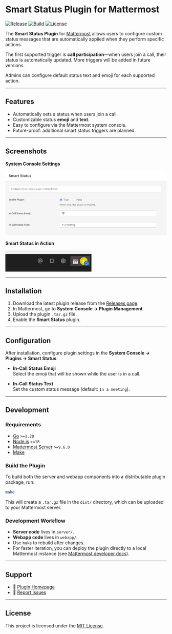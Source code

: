 # Smart Status Plugin for Mattermost

[![Release](https://img.shields.io/github/v/release/Inocentum-Technologies/mattermost-plugin-smart-status)](https://github.com/Inocentum-Technologies/mattermost-plugin-smart-status/releases)
[![Build](https://img.shields.io/github/actions/workflow/status/Inocentum-Technologies/mattermost-plugin-smart-status/ci.yml?branch=main)](https://github.com/Inocentum-Technologies/mattermost-plugin-smart-status/actions)
[![License](https://img.shields.io/github/license/Inocentum-Technologies/mattermost-plugin-smart-status)](./LICENSE)

The **Smart Status Plugin** for [Mattermost](https://mattermost.com) allows users to configure custom status messages that are automatically applied when they perform specific actions.  

The first supported trigger is **call participation**—when users join a call, their status is automatically updated. More triggers will be added in future versions.  

Admins can configure default status text and emoji for each supported action.

---

## Features

- Automatically sets a status when users join a call.  
- Customizable status **emoji** and **text**.  
- Easy to configure via the Mattermost system console.  
- Future-proof: additional smart status triggers are planned.  

---

## Screenshots

**System Console Settings**

![System Console Settings](assets/screenshot-settings.png)

**Smart Status in Action**

![User In Call Status](assets/screenshot-status.png)

---

## Installation

1. Download the latest plugin release from the [Releases page](https://github.com/Inocentum-Technologies/mattermost-plugin-smart-status/releases).
2. In Mattermost, go to **System Console → Plugin Management**.
3. Upload the plugin `.tar.gz` file.
4. Enable the **Smart Status** plugin.

---

## Configuration

After installation, configure plugin settings in the **System Console → Plugins → Smart Status**:

- **In-Call Status Emoji**  
  Select the emoji that will be shown while the user is in a call.  

- **In-Call Status Text**  
  Set the custom status message (default: `In a meeting`).  

---

## Development

### Requirements
- [Go](https://golang.org/doc/install) `>=1.20`
- [Node.js](https://nodejs.org) `>=18`
- [Mattermost Server](https://github.com/mattermost/mattermost-server) `>=9.6.0`
- [Make](https://www.gnu.org/software/make/)

### Build the Plugin
To build both the server and webapp components into a distributable plugin package, run:

```bash
make
````

This will create a `.tar.gz` file in the `dist/` directory, which can be uploaded to your Mattermost server.

### Development Workflow

* **Server code** lives in `server/`.
* **Webapp code** lives in `webapp/`.
* Use `make` to rebuild after changes.
* For faster iteration, you can deploy the plugin directly to a local Mattermost instance (see [Mattermost developer docs](https://developers.mattermost.com/integrate/plugins/)).

---

## Support

* 📖 [Plugin Homepage](https://github.com/Inocentum-Technologies/mattermost-plugin-smart-status)
* 🐞 [Report Issues](https://github.com/Inocentum-Technologies/mattermost-plugin-smart-status/issues)

---

## License

This project is licensed under the [MIT License](./LICENSE).

